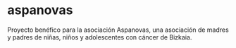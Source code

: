 # aspanovas
Proyecto benéfico para la asociación Aspanovas, una asociación de madres y padres de niñas, niños y adolescentes con cáncer de Bizkaia.
